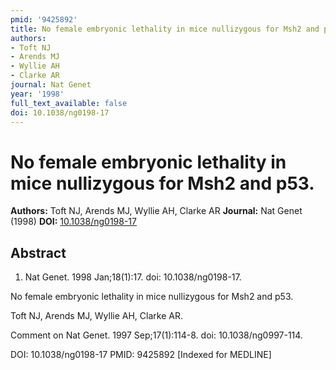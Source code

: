 ```yaml
---
pmid: '9425892'
title: No female embryonic lethality in mice nullizygous for Msh2 and p53.
authors:
- Toft NJ
- Arends MJ
- Wyllie AH
- Clarke AR
journal: Nat Genet
year: '1998'
full_text_available: false
doi: 10.1038/ng0198-17
---
```


# No female embryonic lethality in mice nullizygous for Msh2 and p53.
**Authors:** Toft NJ, Arends MJ, Wyllie AH, Clarke AR
**Journal:** Nat Genet (1998)
**DOI:** [10.1038/ng0198-17](https://doi.org/10.1038/ng0198-17)

## Abstract

1. Nat Genet. 1998 Jan;18(1):17. doi: 10.1038/ng0198-17.

No female embryonic lethality in mice nullizygous for Msh2 and p53.

Toft NJ, Arends MJ, Wyllie AH, Clarke AR.

Comment on
    Nat Genet. 1997 Sep;17(1):114-8. doi: 10.1038/ng0997-114.

DOI: 10.1038/ng0198-17
PMID: 9425892 [Indexed for MEDLINE]
